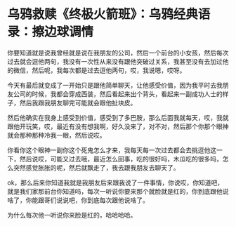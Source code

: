 # 乌鸦救赎《终极火箭班》：乌鸦经典语录：擦边球调情

你要知道就是说我曾经就是说在我朋友的公司，然后一个前台的小女孩，然后每次过去就会逗他两句，我没有一次性从来没有跟他突破过关系，我甚至没有去加过他的微信，然后呢，我每次都是过去逗他两句，哎，我说嗯，哎呀。

今天有最后就变成了一开始只是跟他简单聊天，让他感受价值，因为我平时去我朋友公司的时候，我都会穿成西装，然后看起来出个背头，看起来一副成功人士的样子，然后我跟我朋友聊完可能就会跟他扯块皮。

然后他确实在我身上感受到价值，感受到了多巴胺，那么后面我就每天，哎，我就跟他开玩笑，哎，最近有没有想我啊，好久没来了，对不对，然后那个你那个眼神就会那种那种冷我一眼，然后说哎。

你看你这个眼神一副你这个死鬼怎么才来，我每天每一次过去都会去挑逗他这一下，然后说哎，可能又过去哦，最近怎么回事，吃的很好吗，木瓜吃的很多吗，怎么突然感觉胀胀的呢，然后就飘走了，我去跟我朋友去聊天了。

ok，那么后来你知道我就是我朋友后来跟我说了一件事情，你说哎，你知道吧，就是我们家那前台你知道吗，每次一听说你要来那个就脸就是红的，你到底跟他说啥了，你能跟哥们说说吧，你到底每次跟他说啥了。

为什么每次他一听说你来脸是红的，哈哈哈哈。